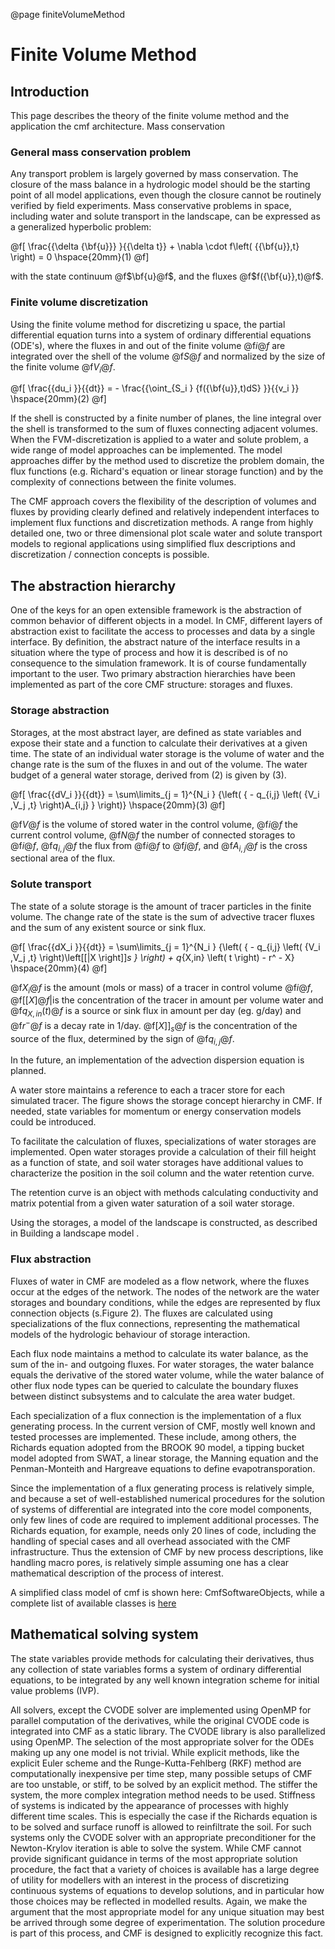 @page finiteVolumeMethod

# Finite Volume Method

## Introduction

This page describes the theory of the finite volume method and the
application the cmf architecture. Mass conservation

### General mass conservation problem

Any transport problem is largely governed by mass conservation. The
closure of the mass balance in a hydrologic model should be the starting
point of all model applications, even though the closure cannot be
routinely verified by field experiments. Mass conservative problems in
space, including water and solute transport in the landscape, can be
expressed as a generalized hyperbolic problem:


@f[
\frac{{\delta {\bf{u}}}
}{{\delta t}} + \nabla \cdot f\left( {{\bf{u}},t} \right) = 0 \hspace{20mm}(1)
@f]

with the state continuum @f$\bf{u}@f$, and the fluxes
@f$f({\bf{u}},t)@f$.

### Finite volume discretization 

Using the finite volume method for discretizing u space, the partial
differential equation turns into a system of ordinary differential
equations (ODE's), where the fluxes in and out of the finite volume
@f$i@f$ are integrated over the shell of the volume @f$S@f$ and
normalized by the size of the finite volume @f$V_i@f$.


@f[
 \frac{{du_i }}{{dt}} = - \frac{{\oint_{S_i } {f({\bf{u}},t)dS} }}{{v_i }} \hspace{20mm}(2) 
@f]

If the shell is constructed by a finite number of planes, the line
integral over the shell is transformed to the sum of fluxes connecting
adjacent volumes. When the FVM-discretization is applied to a water and
solute problem, a wide range of model approaches can be implemented. The
model approaches differ by the method used to discretize the problem
domain, the flux functions (e.g. Richard's equation or linear storage
function) and by the complexity of connections between the finite
volumes.

The CMF approach covers the flexibility of the description of volumes
and fluxes by providing clearly defined and relatively independent
interfaces to implement flux functions and discretization methods. A
range from highly detailed one, two or three dimensional plot scale
water and solute transport models to regional applications using
simplified flux descriptions and discretization / connection concepts is
possible.

## The abstraction hierarchy

One of the keys for an open extensible framework is the abstraction of
common behavior of different objects in a model. In CMF, different
layers of abstraction exist to facilitate the access to processes and
data by a single interface. By definition, the abstract nature of the
interface results in a situation where the type of process and how it is
described is of no consequence to the simulation framework. It is of
course fundamentally important to the user. Two primary abstraction
hierarchies have been implemented as part of the core CMF structure:
storages and fluxes.

### Storage abstraction

Storages, at the most abstract layer, are defined as state variables and
expose their state and a function to calculate their derivatives at a
given time. The state of an individual water storage is the volume of
water and the change rate is the sum of the fluxes in and out of the
volume. The water budget of a general water storage, derived from (2) is
given by (3).


@f[
 \frac{{dV_i }}{{dt}} = \sum\limits_{j = 1}^{N_i } {\left( { - q_{i,j} \left( {V_i ,V_j ,t} \right)A_{i,j} } \right)}  \hspace{20mm}(3)
@f]

@f$V@f$ is the volume of stored water in the control volume, @f$i@f$
the current control volume, @f$N@f$ the number of connected storages
to @f$i@f$, @f$q_{i,j}@f$ the flux from @f$i@f$ to @f$j@f$, and
@f$A_{i,j}@f$ is the cross sectional area of the flux.

### Solute transport

The state of a solute storage is the amount of tracer particles in the
finite volume. The change rate of the state is the sum of advective
tracer fluxes and the sum of any existent source or sink flux.


@f[
 \frac{{dX_i }}{{dt}} = \sum\limits_{j = 1}^{N_i } {\left( { - q_{i,j} \left( {V_i ,V_j ,t} \right)\left[[|X \right]]_s } \right) + q_{X,in} \left( t \right) - r^ - X}  \hspace{20mm}(4)
@f]

@f$X_i@f$ is the amount (mols or mass) of a tracer in control volume
@f$i@f$, @f$[[X]@f$|is the concentration of the tracer in amount per
volume water and @f$q_{X,in}(t)@f$ is a source or sink flux in amount
per day (eg. g/day) and @f$r^-@f$ is a decay rate in 1/day.
@f$[X]]_s@f$ is the concentration of the source of the flux,
determined by the sign of @f$q_{i,j}@f$.

In the future, an implementation of the advection dispersion equation is
planned.

A water store maintains a reference to each a tracer store for each
simulated tracer. The figure shows the storage concept hierarchy in CMF.
If needed, state variables for momentum or energy conservation models
could be introduced.

To facilitate the calculation of fluxes, specializations of water
storages are implemented. Open water storages provide a calculation of
their fill height as a function of state, and soil water storages have
additional values to characterize the position in the soil column and
the water retention curve.

The retention curve is an object with methods calculating conductivity
and matrix potential from a given water saturation of a soil water
storage.

Using the storages, a model of the landscape is constructed, as
described in Building a landscape model .

### Flux abstraction

Fluxes of water in CMF are modeled as a flow network, where the fluxes
occur at the edges of the network. The nodes of the network are the
water storages and boundary conditions, while the edges are represented
by flux connection objects (s.Figure 2). The fluxes are calculated using
specializations of the flux connections, representing the mathematical
models of the hydrologic behaviour of storage interaction.

Each flux node maintains a method to calculate its water balance, as the
sum of the in- and outgoing fluxes. For water storages, the water
balance equals the derivative of the stored water volume, while the
water balance of other flux node types can be queried to calculate the
boundary fluxes between distinct subsystems and to calculate the area
water budget.

Each specialization of a flux connection is the implementation of a flux
generating process. In the current version of CMF, mostly well known and
tested processes are implemented. These include, among others, the
Richards equation adopted from the BROOK 90 model, a tipping bucket
model adopted from SWAT, a linear storage, the Manning equation and the
Penman-Monteith and Hargreave equations to define evapotransporation.

Since the implementation of a flux generating process is relatively
simple, and because a set of well-established numerical procedures for
the solution of systems of differential are integrated into the core
model components, only few lines of code are required to implement
additional processes. The Richards equation, for example, needs only 20
lines of code, including the handling of special cases and all overhead
associated with the CMF infrastructure. Thus the extension of CMF by new
process descriptions, like handling macro pores, is relatively simple
assuming one has a clear mathematical description of the process of
interest.

A simplified class model of cmf is shown here: CmfSoftwareObjects, while
a complete list of available classes is
[here](htdocs:doxygen/inherits.html)

## Mathematical solving system

The state variables provide methods for calculating their derivatives,
thus any collection of state variables forms a system of ordinary
differential equations, to be integrated by any well known integration
scheme for initial value problems (IVP).

All solvers, except the CVODE solver are implemented using OpenMP for
parallel computation of the derivatives, while the original CVODE code
is integrated into CMF as a static library. The CVODE library is also
parallelized using OpenMP. The selection of the most appropriate solver
for the ODEs making up any one model is not trivial. While explicit
methods, like the explicit Euler scheme and the Runge-Kutta-Fehlberg
(RKF) method are computationally inexpensive per time step, many
possible setups of CMF are too unstable, or stiff, to be solved by an
explicit method. The stiffer the system, the more complex integration
method needs to be used. Stiffness of systems is indicated by the
appearance of processes with highly different time scales. This is
especially the case if the Richards equation is to be solved and surface
runoff is allowed to reinfiltrate the soil. For such systems only the
CVODE solver with an appropriate preconditioner for the Newton-Krylov
iteration is able to solve the system. While CMF cannot provide
significant guidance in terms of the most appropriate solution
procedure, the fact that a variety of choices is available has a large
degree of utility for modellers with an interest in the process of
discretizing continuous systems of equations to develop solutions, and
in particular how those choices may be reflected in modelled results.
Again, we make the argument that the most appropriate model for any
unique situation may best be arrived through some degree of
experimentation. The solution procedure is part of this process, and CMF
is designed to explicitly recognize this fact.


